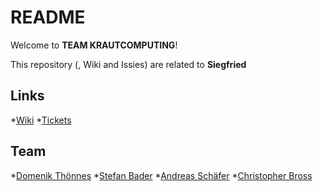 # README #

Welcome to **TEAM KRAUTCOMPUTING**!

This repository (, Wiki and Issies) are related to **Siegfried**

## Links ##
*[Wiki](https://bitbucket.org/kraut_computing/siegfried/wiki/)
*[Tickets](https://bitbucket.org/kraut_computing/siegfried/issues?status=new&status=open)


## Team ##
*[Domenik Thönnes](@phoenix13)
*[Stefan Bader](@stefaba)
*[Andreas Schäfer](@gentryx)
*[Christopher Bross](@Titzi)

